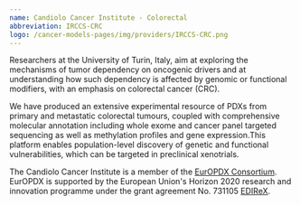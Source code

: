 ```yaml
---
name: Candiolo Cancer Institute - Colorectal
abbreviation: IRCCS-CRC
logo: /cancer-models-pages/img/providers/IRCCS-CRC.png
---
```


Researchers at the University of Turin, Italy, aim at exploring the mechanisms of tumor dependency on oncogenic drivers and at understanding how such dependency is affected by genomic or functional modifiers, with an emphasis on colorectal cancer (CRC).

We have produced an extensive experimental resource of PDXs from primary and metastatic colorectal tumours, coupled with comprehensive molecular annotation including whole exome and cancer panel targeted sequencing as well as methylation profiles and gene expression.This platform enables population-level discovery of genetic and functional vulnerabilities, which can be targeted in preclinical xenotrials.

The Candiolo Cancer Institute is a member of the [EurOPDX Consortium](http://www.europdx.eu). EurOPDX is supported by the European Union's Horizon 2020 research and innovation programme under the grant agreement No. 731105 [EDIReX](https://cordis.europa.eu/project/rcn/212589_en.html).
